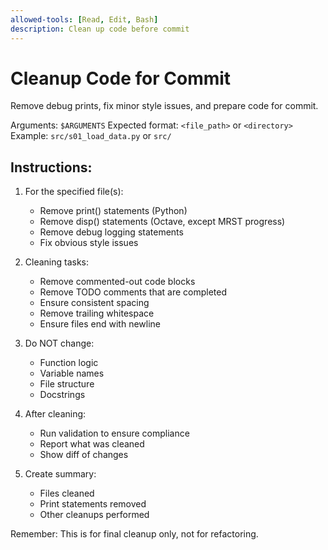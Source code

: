 ```yaml
---
allowed-tools: [Read, Edit, Bash]
description: Clean up code before commit
---
```


# Cleanup Code for Commit

Remove debug prints, fix minor style issues, and prepare code for commit.

Arguments: `$ARGUMENTS`
Expected format: `<file_path>` or `<directory>`
Example: `src/s01_load_data.py` or `src/`

## Instructions:

1. For the specified file(s):
   - Remove print() statements (Python)
   - Remove disp() statements (Octave, except MRST progress)
   - Remove debug logging statements
   - Fix obvious style issues

2. Cleaning tasks:
   - Remove commented-out code blocks
   - Remove TODO comments that are completed
   - Ensure consistent spacing
   - Remove trailing whitespace
   - Ensure files end with newline

3. Do NOT change:
   - Function logic
   - Variable names
   - File structure
   - Docstrings

4. After cleaning:
   - Run validation to ensure compliance
   - Report what was cleaned
   - Show diff of changes

5. Create summary:
   - Files cleaned
   - Print statements removed
   - Other cleanups performed

Remember: This is for final cleanup only, not for refactoring.